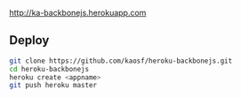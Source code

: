 http://ka-backbonejs.herokuapp.com

## Deploy

```sh
git clone https://github.com/kaosf/heroku-backbonejs.git
cd heroku-backbonejs
heroku create <appname>
git push heroku master
```
